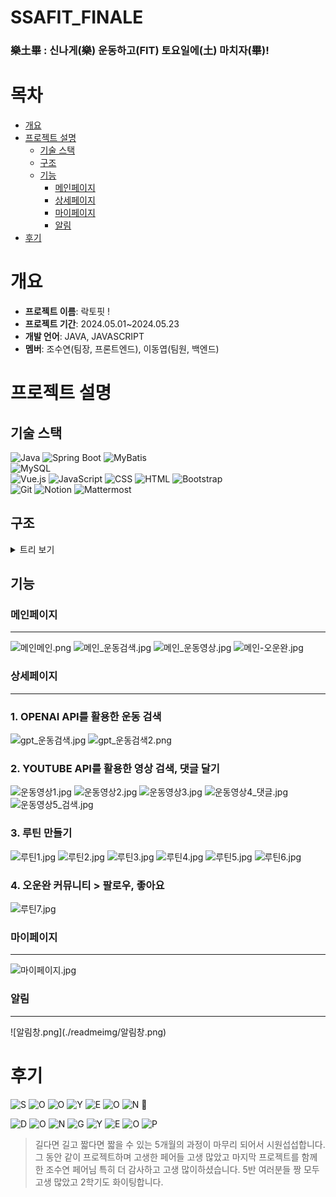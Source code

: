 # SSAFIT_FINALE

### 樂土畢 : 신나게(樂) 운동하고(FIT) 토요일에(土) 마치자(畢)! 

# 목차
- [개요](#개요)
- [프로젝트 설명](#프로젝트-설명)
  - [기술 스택](#기술-스택)
  - [구조](#구조)
  - [기능](#기능)
    - [메인페이지](#메인페이지)
    - [상세페이지](#상세페이지)
    - [마이페이지](#마이페이지)
    - [알림](#알림)
- [후기](#후기)

# 개요
- **프로젝트 이름**: 락토핏 ! 
- **프로젝트 기간**: 2024.05.01~2024.05.23
- **개발 언어**: JAVA, JAVASCRIPT
- **멤버**: 조수연(팀장, 프론트엔드), 이동엽(팀원, 백엔드)

# 프로젝트 설명

## 기술 스택
![Java](https://img.shields.io/badge/Java-000000?style=flat-square&logo=openjdk&logoColor=white)
  ![Spring Boot](https://img.shields.io/badge/Spring_Boot-6DB33F?style=flat-square&logo=spring-boot&logoColor=white)
  ![MyBatis](https://img.shields.io/badge/MyBatis-FA5941?style=flat-square&logo=mybatis&logoColor=white)  
  ![MySQL](https://img.shields.io/badge/MySQL-4479A1?style=flat-square&logo=mysql&logoColor=white)  
  ![Vue.js](https://img.shields.io/badge/Vue.js-4FC08D?style=flat-square&logo=vue.js&logoColor=white)
  ![JavaScript](https://img.shields.io/badge/JavaScript-F7DF1E?style=flat-square&logo=javascript&logoColor=black)
  ![CSS](https://img.shields.io/badge/CSS-1572B6?style=flat-square&logo=css3&logoColor=white)
  ![HTML](https://img.shields.io/badge/HTML-E34F26?style=flat-square&logo=html5&logoColor=white)
  ![Bootstrap](https://img.shields.io/badge/Bootstrap-7952B3?style=flat-square&logo=bootstrap&logoColor=white)  
  ![Git](https://img.shields.io/badge/Git-F05032?style=flat-square&logo=git&logoColor=white) 
  ![Notion](https://img.shields.io/badge/Notion-000000?style=flat-square&logo=notion&logoColor=white)
  ![Mattermost](https://img.shields.io/badge/Mattermost-0058CC?style=flat-square&logo=mattermost&logoColor=white)  


## 구조
<details>
<summary>트리 보기</summary>
![트리1.jpg](./readmeimg/트리1.jpg)

![트리2.jpg](./readmeimg/트리2.jpg)

![트리3.jpg](./readmeimg/트리3.jpg)

![트리4.jpg](./readmeimg/트리4.jpg)

![트리5.jpg](./readmeimg/트리5.jpg)

![트리6.jpg](./readmeimg/트리6.jpg)

</details>

## 기능

### 메인페이지
<hr>

![메인메인.png](./readmeimg/메인메인.png)
![메인_운동검색.jpg](./readmeimg/메인_운동검색.jpg)
![메인_운동영상.jpg](./readmeimg/메인_운동영상.jpg)
![메인-오운완.jpg](./readmeimg/메인-오운완.jpg)

### 상세페이지
<hr>

### 1. OPENAI API를 활용한 운동 검색

![gpt_운동검색.jpg](./readmeimg/gpt_운동검색.jpg)
![gpt_운동검색2.png](./readmeimg/gpt_운동검색2.png)

### 2. YOUTUBE API를 활용한 영상 검색, 댓글 달기
![운동영상1.jpg](./readmeimg/운동영상1.jpg)
![운동영상2.jpg](./readmeimg/운동영상2.jpg)
![운동영상3.jpg](./readmeimg/운동영상3.jpg)
![운동영상4_댓글.jpg](./readmeimg/운동영상4_댓글.jpg)
![운동영상5_검색.jpg](./readmeimg/운동영상5_검색.jpg)

### 3. 루틴 만들기
![루틴1.jpg](./readmeimg/루틴1.jpg)
![루틴2.jpg](./readmeimg/루틴2.jpg)
![루틴3.jpg](./readmeimg/루틴3.jpg)
![루틴4.jpg](./readmeimg/루틴4.jpg)
![루틴5.jpg](./readmeimg/루틴5.jpg)
![루틴6.jpg](./readmeimg/루틴6.jpg)

### 4. 오운완 커뮤니티 > 팔로우, 좋아요
![루틴7.jpg](./readmeimg/루틴7.jpg)

### 마이페이지 
<hr>

![마이페이지.jpg](./readmeimg/마이페이지.jpg)

### 알림
<hr>
![알림창.png](./readmeimg/알림창.png)

# 후기
  ![S](https://img.shields.io/badge/-%23FFC0CB?style=flat-square&logo=sega&logoColor=white)
  ![O](https://img.shields.io/badge/-%23FF69B4?style=flat-square&logo=opera&logoColor=white)
  ![O](https://img.shields.io/badge/-%23FF1493?style=flat-square&logo=operagx&logoColor=white)
  ![Y](https://img.shields.io/badge/-%23DB7093?style=flat-square&logo=ycombinator&logoColor=white)
  ![E](https://img.shields.io/badge/-%23C71585?style=flat-square&logo=etsy&logoColor=white)
  ![O](https://img.shields.io/badge/-%23FFB6C1?style=flat-square&logo=osano&logoColor=white)
  ![N](https://img.shields.io/badge/-%23FF00FF?style=flat-square&logo=netflix&logoColor=white)
👑
>
  ![D](https://img.shields.io/badge/-%231E90FF?style=flat-square&logo=d&logoColor=white)
  ![O](https://img.shields.io/badge/-%231A74D3?style=flat-square&logo=opera&logoColor=white)
  ![N](https://img.shields.io/badge/-%231563A9?style=flat-square&logo=naver&logoColor=white)
  ![G](https://img.shields.io/badge/-%2312428E?style=flat-square&logo=google&logoColor=white)
  ![Y](https://img.shields.io/badge/-%230F3074?style=flat-square&logo=yubico&logoColor=white)
  ![E](https://img.shields.io/badge/-%230B1E5A?style=flat-square&logo=erlang&logoColor=white)
  ![O](https://img.shields.io/badge/-%23000080?style=flat-square&logo=operagx&logoColor=white)
  ![P](https://img.shields.io/badge/-%23000040?style=flat-square&logo=planet&logoColor=white)
> 길다면 길고 짧다면 짧을 수 있는 5개월의 과정이 마무리 되어서 시원섭섭합니다. 그 동안 같이 프로젝트하며 고생한 페어들 고생 많았고 마지막 프로젝트를 함께한 조수연 페어님 특히 더 감사하고 고생 많이하셨습니다. 5반 여러분들 짱 모두 고생 많았고 2학기도 화이팅합니다.
